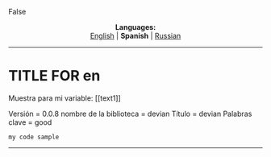 False
<p align="center"><b>Languages:</b><br /><a href="https://github.com/markolofsen/devian/blob/master/README.md">English</a> | <b>Spanish</b> | <a href="https://github.com/markolofsen/devian/blob/master/README_ru.md">Russian</a></p>

---

# TITLE FOR en
Muestra para mi variable: [[text1]]

Versión = 0.0.8
nombre de la biblioteca = devian
Título = devian
Palabras clave = good

```
my code sample
```

---

